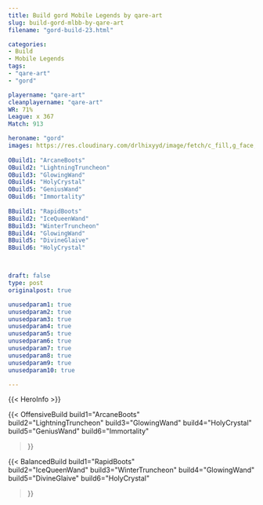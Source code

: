 ```yaml
---
title: Build gord Mobile Legends by qare-art
slug: build-gord-mlbb-by-qare-art
filename: "gord-build-23.html"

categories: 
- Build 
- Mobile Legends
tags: 
- "qare-art"
- "gord"

playername: "qare-art"
cleanplayername: "qare-art"
WR: 71%
League: x 367
Match: 913 

heroname: "gord"
images: https://res.cloudinary.com/drlhixyyd/image/fetch/c_fill,g_face,f_auto/https://cdn2-build.mobagenie.my.id/p/images/banner/full/gord.jpg
 
OBuild1: "ArcaneBoots"  
OBuild2: "LightningTruncheon" 
OBuild3: "GlowingWand" 
OBuild4: "HolyCrystal" 
OBuild5: "GeniusWand" 
OBuild6: "Immortality" 
 
BBuild1: "RapidBoots"  
BBuild2: "IceQueenWand" 
BBuild3: "WinterTruncheon" 
BBuild4: "GlowingWand" 
BBuild5: "DivineGlaive" 
BBuild6: "HolyCrystal"



draft: false
type: post
originalpost: true

unusedparam1: true
unusedparam2: true
unusedparam3: true
unusedparam4: true
unusedparam5: true
unusedparam6: true
unusedparam7: true
unusedparam8: true
unusedparam9: true
unusedparam10: true

---
```


{{< HeroInfo >}} 

{{< OffensiveBuild 
build1="ArcaneBoots"  
build2="LightningTruncheon" 
build3="GlowingWand" 
build4="HolyCrystal" 
build5="GeniusWand" 
build6="Immortality" 
 >}} 

{{< BalancedBuild 
build1="RapidBoots"  
build2="IceQueenWand" 
build3="WinterTruncheon" 
build4="GlowingWand" 
build5="DivineGlaive" 
build6="HolyCrystal" 
 >}}

